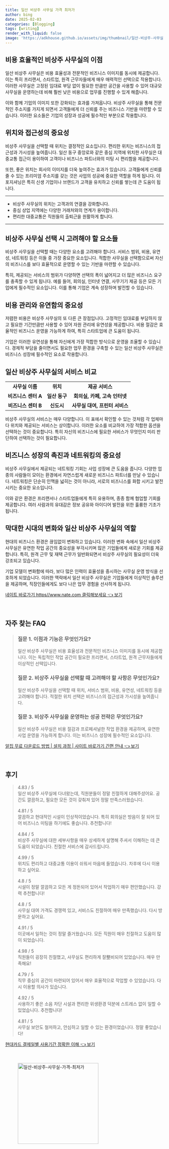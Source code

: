 ```yaml
---
title: 일산 비상주 사무실 가격 최저가
author: bing
date: 2025-02-03
categories: [Blogging]
tags: [writing]
render_with_liquid: false
image: 'https://adkhouse.github.io/assets/img/thumbnail/일산-비상주-사무실-가격-최저가.webp'
---
```



<h2 id='비용 효율적인 비상주 사무실의 이점'>비용 효율적인 비상주 사무실의 이점</h2>

<p>일산 비상주 사무실은 비용 효율성과 전문적인 비즈니스 이미지를 동시에 제공합니다. 이는 특히 프리랜서, 스타트업, 원격 근무자들에게 매우 매력적인 선택으로 작용합니다. 이러한 사무실은 고정된 임대료 부담 없이 필요한 만큼만 공간을 사용할 수 있어 대규모 사무실을 운영하는데 비해 훨씬 낮은 비용으로 업무를 진행할 수 있게 해줍니다. </p>

<p>이와 함께 기업의 이미지 또한 강화되는 효과를 가져옵니다. 비상주 사무실을 통해 전문적인 주소지를 가지게 되면서 고객들에게 더 신뢰를 주는 비즈니스 기반을 마련할 수 있습니다. 이러한 요소들은 기업의 성장과 성공에 필수적인 부분으로 작용합니다.</p>

<h2 id='위치와 접근성의 중요성'>위치와 접근성의 중요성</h2>

<p>비상주 사무실을 선택할 때 위치는 결정적인 요소입니다. 편리한 위치는 비즈니스의 접근성과 가시성을 높여줍니다. 일산 동구 중앙로와 같은 중심 지역에 위치한 사무실은 대중교통 접근이 용이하여 고객이나 비즈니스 파트너와의 미팅 시 편리함을 제공합니다.</p>

<p>또한, 좋은 위치는 회사의 이미지를 더욱 높여주는 효과가 있습니다. 고객들에게 신뢰를 줄 수 있는 프리미엄 주소지를 갖는 것은 사업의 성공에 중요한 역할을 하게 됩니다. 이 포지셔닝은 특히 신생 기업이나 브랜드가 고객을 유치하고 신뢰를 쌓는데 큰 도움이 됩니다.</p>

<hr />

<ul>
    <li>비상주 사무실의 위치는 고객과의 연결을 강화합니다.</li>
    <li>중심 상업 지역에는 다양한 거래처와의 연계가 용이합니다.</li>
    <li>편리한 대중교통은 직원들의 출퇴근을 원활하게 합니다.</li>
</ul>

<hr />

<h2 id='비상주 사무실 선택 시 고려해야 할 요소들'>비상주 사무실 선택 시 고려해야 할 요소들</h2>

<p>비상주 사무실을 선택할 때는 다양한 요소를 고려해야 합니다. 서비스 범위, 비용, 유연성, 네트워킹 등은 이들 중 가장 중요한 요소입니다. 적합한 사무실을 선택함으로써 자신의 비즈니스를 보다 효율적으로 운영할 수 있는 기반을 마련할 수 있습니다.</p>

<p>특히, 제공되는 서비스의 범위가 다양하면 선택의 폭이 넓어지고 더 많은 비즈니스 요구를 충족할 수 있게 됩니다. 예를 들어, 회의실, 인터넷 연결, 사무기기 제공 등은 모든 기업에게 필수적인 요소입니다. 이를 통해 기업은 계속 성장하며 발전할 수 있습니다.</p>

<h2 id='비용 관리와 유연함의 중요성'>비용 관리와 유연함의 중요성</h2>

<p>저렴한 비용은 비상주 사무실의 또 다른 큰 장점입니다. 고정적인 임대료를 부담하지 않고 필요한 기간만큼만 사용할 수 있어 자원 관리에 유연성을 제공합니다. 비용 절감은 효율적인 비즈니스 운영을 가능하게 하여, 특히 스타트업에 큰 도움이 됩니다.</p>

<p>기업은 이러한 유연성을 통해 자신에게 가장 적합한 방식으로 운영을 조율할 수 있습니다. 경제적 부담을 줄이면서도 필요한 업무 환경을 구축할 수 있는 일산 비상주 사무실은 비즈니스 성장에 필수적인 요소로 작용합니다.</p>

<h2 id='일산 비상주 사무실의 서비스 비교'>일산 비상주 사무실의 서비스 비교</h2>

<table>
    <tr>
        <td style="text-align: center; height: 17px;"><b>사무실 이름</b></td>
        <td style="text-align: center; height: 17px;"><b>위치</b></td>
        <td style="text-align: center; height: 17px;"><b>제공 서비스</b></td>
    </tr>
    <tr>
        <td style="text-align: center; height: 17px;"><b>비즈니스 센터 A</b></td>
        <td style="text-align: center; height: 17px;"><b>일산 동구</b></td>
        <td style="text-align: center; height: 17px;"><b>회의실, 카페, 고속 인터넷</b></td>
    </tr>
    <tr>
        <td style="text-align: center; height: 17px;"><b>비즈니스 센터 B</b></td>
        <td style="text-align: center; height: 17px;"><b>신도시</b></td>
        <td style="text-align: center; height: 17px;"><b>사무실 대여, 프린터 서비스</b></td>
    </tr>
</table>

<p>비상주 사무실의 서비스는 매우 다양합니다. 이 표에서 확인할 수 있는 것처럼 각 업체마다 위치와 제공되는 서비스는 상이합니다. 이러한 요소를 비교하여 가장 적합한 옵션을 선택하는 것이 중요합니다. 특히 자신의 비즈니스에 필요한 서비스가 무엇인지 미리 판단하여 선택하는 것이 필요합니다.</p>

<h2 id='비즈니스 성장의 촉진과 네트워킹의 중요성'>비즈니스 성장의 촉진과 네트워킹의 중요성</h2>

<p>비상주 사무실에서 제공되는 네트워킹 기회는 사업 성장에 큰 도움을 줍니다. 다양한 업종의 사람들이 모이는 환경에서 자연스럽게 새로운 비즈니스 파트너를 만날 수 있습니다. 네트워킹은 단순히 인맥을 넓히는 것이 아니라, 서로의 비즈니스를 화합 시키고 발전시키는 중요한 요소입니다.</p>

<p>이와 같은 환경은 프리랜서나 스타트업들에게 특히 유용하며, 종종 함께 협업할 기회를 제공합니다. 여러 사람과의 유대감은 정보 공유와 아이디어 발전을 위한 훌륭한 기초가 됩니다.</p>

<h2 id='막대한 시대의 변화와 일산 비상주 사무실의 역할'>막대한 시대의 변화와 일산 비상주 사무실의 역할</h2>

<p>현대의 비즈니스 환경은 끊임없이 변화하고 있습니다. 이러한 변화 속에서 일산 비상주 사무실은 유연한 작업 공간의 중요성을 부각시키며 많은 기업들에게 새로운 기회를 제공합니다. 특히, 원격 근무 및 재택 근무가 일반화되면서 비상주 사무실의 필요성이 더욱 강조되고 있습니다.</p>

<p>기업 모델이 변화함에 따라, 보다 많은 인력이 효율성을 중시하는 사무실 운영 방식을 선호하게 되었습니다. 이러한 맥락에서 일산 비상주 사무실은 기업들에게 이상적인 솔루션을 제공하며, 직장인들에게도 보다 나은 업무 경험을 선사하게 됩니다.</p>


<p><a class="click-button" title="네이트 바로가기 https//www.nate.com 클릭해보세요" href="https://adkhouse.github.io/posts/%EB%84%A4%EC%9D%B4%ED%8A%B8-%EB%B0%94%EB%A1%9C%EA%B0%80%EA%B8%B0-httpswww.nate.com-%ED%81%B4%EB%A6%AD%ED%95%B4%EB%B3%B4%EC%84%B8%EC%9A%94/" rel="dofollow">네이트 바로가기 https//www.nate.com 클릭해보세요 👈 보기</a></p><br>
<h2 id='자주_찾는_FAQ'>자주 찾는 FAQ</h2>
<div itemscope="" itemtype="https://schema.org/FAQPage"> 
<blockquote> 
<div itemscope="" itemprop="mainEntity" itemtype="https://schema.org/Question"> 
<h3 itemprop="name">질문 1. 이점과 기능은 무엇인가요?</h3> 
<div itemscope="" itemprop="acceptedAnswer" itemtype="https://schema.org/Answer"> 
<span itemprop="text"> 
<p>일산 비상주 사무실은 비용 효율성과 전문적인 비즈니스 이미지를 동시에 제공합니다. 이는 독립적인 작업 공간이 필요한 프리랜서, 스타트업, 원격 근무자들에게 이상적인 선택입니다.</p> 
</span> 
</div> 
</div> 

<div itemscope="" itemprop="mainEntity" itemtype="https://schema.org/Question"> 
<h3 itemprop="name">질문 2. 비상주 사무실을 선택할 때 고려해야 할 사항은 무엇인가요?</h3> 
<div itemscope="" itemprop="acceptedAnswer" itemtype="https://schema.org/Answer"> 
<span itemprop="text"> 
<p>일산 비상주 사무실을 선택할 때 위치, 서비스 범위, 비용, 유연성, 네트워킹 등을 고려해야 합니다. 적절한 위치 선택은 비즈니스의 접근성과 가시성을 높여줍니다.</p> 
</span> 
</div> 
</div> 

<div itemscope="" itemprop="mainEntity" itemtype="https://schema.org/Question"> 
<h3 itemprop="name">질문 3. 비상주 사무실을 운영하는 성공 전략은 무엇인가요?</h3> 
<div itemscope="" itemprop="acceptedAnswer" itemtype="https://schema.org/Answer"> 
<span itemprop="text"> 
<p>일산 비상주 사무실은 비용 절감과 프로페셔널한 작업 환경을 제공하며, 유연한 사업 운영을 가능하게 합니다. 이는 비즈니스 성장에 필수적인 요소입니다.</p> 
</span> 
</div> 
</div> 

</blockquote> 
</div>
<p><a class="click-button" title="알집 무료 다운로드 방법 | 설치 과정 | 사이트 바로가기 간편 안내" href="https://adkhouse.github.io/posts/%EC%95%8C%EC%A7%91-%EB%AC%B4%EB%A3%8C-%EB%8B%A4%EC%9A%B4%EB%A1%9C%EB%93%9C-%EB%B0%A9%EB%B2%95-%EC%84%A4%EC%B9%98-%EA%B3%BC%EC%A0%95-%EC%82%AC%EC%9D%B4%ED%8A%B8-%EB%B0%94%EB%A1%9C%EA%B0%80%EA%B8%B0-%EA%B0%84%ED%8E%B8-%EC%95%88%EB%82%B4/" rel="dofollow">알집 무료 다운로드 방법 | 설치 과정 | 사이트 바로가기 간편 안내 👈 보기</a></p><br>
<h2 id='후기'>후기</h2>
<div itemscope itemtype="https://schema.org/Product">
  <blockquote>
  <div itemprop="review" itemscope itemtype="https://schema.org/Review">
      <div itemprop="reviewRating" itemscope itemtype="https://schema.org/Rating"> <span itemprop="ratingValue">4.83</span> / <span itemprop="bestRating">5</span> </div>
      <span itemprop="reviewBody">일산 비상주 사무실에 다녀왔는데, 직원분들이 정말 친절하게 대해주셨어요. 공간도 깔끔하고, 필요한 모든 것이 갖춰져 있어 정말 만족스러웠습니다.</span>
  </div>
  <br>
  <div itemprop="review" itemscope itemtype="https://schema.org/Review">
      <div itemprop="reviewRating" itemscope itemtype="https://schema.org/Rating"> <span itemprop="ratingValue">4.81</span> / <span itemprop="bestRating">5</span> </div>
      <span itemprop="reviewBody">깔끔하고 현대적인 시설이 인상적이었습니다. 특히 회의실은 방음이 잘 되어 있어 비즈니스 미팅을 하기에도 좋습니다. 추천합니다!</span>
  </div>
  <br>
  <div itemprop="review" itemscope itemtype="https://schema.org/Review">
      <div itemprop="reviewRating" itemscope itemtype="https://schema.org/Rating"> <span itemprop="ratingValue">4.84</span> / <span itemprop="bestRating">5</span> </div>
      <span itemprop="reviewBody">비상주 사무실에 대한 세부사항을 매우 상세하게 설명해 주셔서 이해하는 데 큰 도움이 되었습니다. 친절한 서비스에 감사드립니다.</span>
  </div>
  <br>
  <div itemprop="review" itemscope itemtype="https://schema.org/Review">
      <div itemprop="reviewRating" itemscope itemtype="https://schema.org/Rating"> <span itemprop="ratingValue">4.99</span> / <span itemprop="bestRating">5</span> </div>
      <span itemprop="reviewBody">위치도 편리하고 대중교통 이용이 쉬워서 마음에 들었습니다. 차후에 다시 이용하고 싶어요. </span>
  </div>
  <br>
  <div itemprop="review" itemscope itemtype="https://schema.org/Review">
      <div itemprop="reviewRating" itemscope itemtype="https://schema.org/Rating"> <span itemprop="ratingValue">4.8</span> / <span itemprop="bestRating">5</span> </div>
      <span itemprop="reviewBody">시설이 정말 깔끔하고 모든 게 정돈되어 있어서 작업하기 매우 편안했습니다. 강력 추천합니다!</span>
  </div>
  <br>
  <div itemprop="review" itemscope itemtype="https://schema.org/Review">
      <div itemprop="reviewRating" itemscope itemtype="https://schema.org/Rating"> <span itemprop="ratingValue">4.8</span> / <span itemprop="bestRating">5</span> </div>
      <span itemprop="reviewBody">사무실 대여 가격도 경쟁력 있고, 서비스도 친절하여 매우 만족했습니다. 다시 방문하고 싶어요.</span>
  </div>
  <br>
  <div itemprop="review" itemscope itemtype="https://schema.org/Review">
      <div itemprop="reviewRating" itemscope itemtype="https://schema.org/Rating"> <span itemprop="ratingValue">4.91</span> / <span itemprop="bestRating">5</span> </div>
      <span itemprop="reviewBody">이곳에서 일하는 것이 정말 즐거웠습니다. 모든 직원이 매우 친절하고 도움이 많이 되었습니다.</span>
  </div>
  <br>
  <div itemprop="review" itemscope itemtype="https://schema.org/Review">
      <div itemprop="reviewRating" itemscope itemtype="https://schema.org/Rating"> <span itemprop="ratingValue">4.98</span> / <span itemprop="bestRating">5</span> </div>
      <span itemprop="reviewBody">직원들이 굉장히 친절했고, 사무실도 편리하게 잘整비되어 있었습니다. 매우 만족해요!</span>
  </div>
  <br>
  <div itemprop="review" itemscope itemtype="https://schema.org/Review">
      <div itemprop="reviewRating" itemscope itemtype="https://schema.org/Rating"> <span itemprop="ratingValue">4.79</span> / <span itemprop="bestRating">5</span> </div>
      <span itemprop="reviewBody">직무 중심의 공간이 마련되어 있어서 매우 효율적으로 작업할 수 있었습니다. 다시 이용할 의사가 있습니다.</span>
  </div>
  <br>
  <div itemprop="review" itemscope itemtype="https://schema.org/Review">
      <div itemprop="reviewRating" itemscope itemtype="https://schema.org/Rating"> <span itemprop="ratingValue">4.92</span> / <span itemprop="bestRating">5</span> </div>
      <span itemprop="reviewBody">사용하기 좋은 소음 차단 시설과 편리한 위생환경 덕분에 스트레스 없이 일할 수 있었습니다. 추천합니다!</span>
  </div>
  <br>
  <div itemprop="review" itemscope itemtype="https://schema.org/Review">
      <div itemprop="reviewRating" itemscope itemtype="https://schema.org/Rating"> <span itemprop="ratingValue">4.81</span> / <span itemprop="bestRating">5</span> </div>
      <span itemprop="reviewBody">사무실 보안도 철저하고, 안심하고 일할 수 있는 환경이었습니다. 정말 좋았습니다!</span>
  </div>
  </blockquote>
</div>
<p><a class="click-button" title="현대카드 결제일별 사용기간 정확한 이해" href="https://adkhouse.github.io/posts/%ED%98%84%EB%8C%80%EC%B9%B4%EB%93%9C-%EA%B2%B0%EC%A0%9C%EC%9D%BC%EB%B3%84-%EC%82%AC%EC%9A%A9%EA%B8%B0%EA%B0%84-%EC%A0%95%ED%99%95%ED%95%9C-%EC%9D%B4%ED%95%B4/" rel="dofollow">현대카드 결제일별 사용기간 정확한 이해 👈 보기</a></p><br>
<figure class="image"><img src="https://adkhouse.github.io/assets/img/thumbnail/일산-비상주-사무실-가격-최저가.webp" alt="일산-비상주-사무실-가격-최저가" width="256" height="256"></figure>